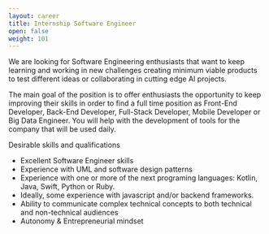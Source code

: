 ```yaml
---
layout: career
title: Internship Software Engineer
open: false
weight: 101
---
```


We are looking for Software Engineering enthusiasts that want to keep learning and working in new challenges creating minimum viable products to test different ideas or collaborating in cutting edge AI projects.

The main goal of the position is to offer enthusiasts the opportunity to keep improving their skills in order to find a full time position as Front-End Developer, Back-End Developer, Full-Stack Developer, Mobile Developer or Big Data Engineer. You will help with the development of tools for the company that will be used daily.

Desirable skills and qualifications
* Excellent Software Engineer skills
* Experience with UML and software design patterns
* Experience with one or more of the next programing languages: Kotlin, Java, Swift, Python or Ruby.
* Ideally, some experience with javascript and/or backend frameworks.
* Ability to communicate complex technical concepts to both technical and non-technical audiences 
* Autonomy & Entrepreneurial mindset
